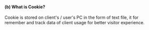 #### (b) What is Cookie? 
Cookie is stored on client's / user's PC in the form of text file, it for remember and track data of client usage for better visitor experience.